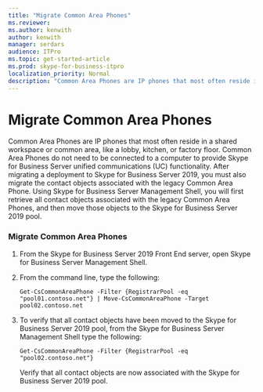 ```yaml
---
title: "Migrate Common Area Phones"
ms.reviewer: 
ms.author: kenwith
author: kenwith
manager: serdars
audience: ITPro
ms.topic: get-started-article
ms.prod: skype-for-business-itpro
localization_priority: Normal
description: "Common Area Phones are IP phones that most often reside in a shared workspace or common area, like a lobby, kitchen, or factory floor. Common Area Phones do not need to be connected to a computer to provide Skype for Business Server unified communications (UC) functionality. After migrating a deployment to Skype for Business Server 2019, you must also migrate the contact objects associated with the legacy Common Area Phone. Using Skype for Business Server Management Shell you will first retrieve all contact objects associated with the legacy Common Area Phones, and then move those objects to the Skype for Business Server 2019 pool."
---
```


# Migrate Common Area Phones

Common Area Phones are IP phones that most often reside in a shared workspace or common area, like a lobby, kitchen, or factory floor. Common Area Phones do not need to be connected to a computer to provide Skype for Business Server unified communications (UC) functionality. After migrating a deployment to Skype for Business Server 2019, you must also migrate the contact objects associated with the legacy Common Area Phone. Using Skype for Business Server Management Shell, you will first retrieve all contact objects associated with the legacy Common Area Phones, and then move those objects to the Skype for Business Server 2019 pool.
  
### Migrate Common Area Phones

1. From the Skype for Business Server 2019 Front End server, open Skype for Business Server Management Shell.
    
2. From the command line, type the following:
    
   ```
   Get-CsCommonAreaPhone -Filter {RegistrarPool -eq "pool01.contoso.net"} | Move-CsCommonAreaPhone -Target pool02.contoso.net
   ```

3. To verify that all contact objects have been moved to the Skype for Business Server 2019 pool, from the Skype for Business Server Management Shell type the following:
    
   ```
   Get-CsCommonAreaPhone -Filter {RegistrarPool -eq "pool02.contoso.net"}
   ```

    Verify that all contact objects are now associated with the Skype for Business Server 2019 pool.
    

